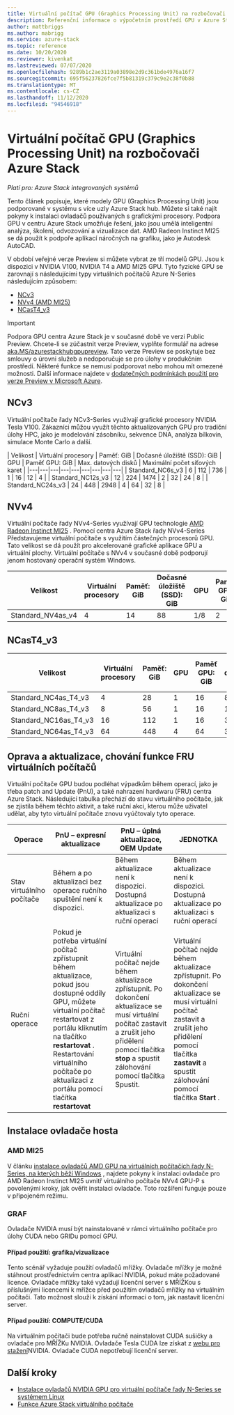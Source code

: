 ```yaml
---
title: Virtuální počítač GPU (Graphics Processing Unit) na rozbočovači Azure Stack
description: Referenční informace o výpočetním prostředí GPU v Azure Stack hub.
author: mattbriggs
ms.author: mabrigg
ms.service: azure-stack
ms.topic: reference
ms.date: 10/20/2020
ms.reviewer: kivenkat
ms.lastreviewed: 07/07/2020
ms.openlocfilehash: 9289b1c2ae3119a03898e2d9c361bde4976a16f7
ms.sourcegitcommit: 695f56237826fce7f5b81319c379c9e2c38f0b88
ms.translationtype: MT
ms.contentlocale: cs-CZ
ms.lasthandoff: 11/12/2020
ms.locfileid: "94546918"
---
```

# <a name="graphics-processing-unit-gpu-virtual-machine-vm-on-azure-stack-hub"></a>Virtuální počítač GPU (Graphics Processing Unit) na rozbočovači Azure Stack

*Platí pro: Azure Stack integrovaných systémů*

Tento článek popisuje, které modely GPU (Graphics Processing Unit) jsou podporované v systému s více uzly Azure Stack hub. Můžete si také najít pokyny k instalaci ovladačů používaných s grafickými procesory. Podpora GPU v centru Azure Stack umožňuje řešení, jako jsou umělá inteligentní analýza, školení, odvozování a vizualizace dat. AMD Radeon Instinct MI25 se dá použít k podpoře aplikací náročných na grafiku, jako je Autodesk AutoCAD.

V období veřejné verze Preview si můžete vybrat ze tří modelů GPU. Jsou k dispozici v NVIDIA V100, NVIDIA T4 a AMD MI25 GPU. Tyto fyzické GPU se zarovnají s následujícími typy virtuálních počítačů Azure N-Series následujícím způsobem:
- [NCv3](/azure/virtual-machines/ncv3-series)
- [NVv4 (AMD MI25)](/azure/virtual-machines/nvv4-series)
- [NCasT4_v3](/azure/virtual-machines/nct4-v3-series)

> [!IMPORTANT]  
> Podpora GPU centra Azure Stack je v současné době ve verzi Public Preview. Chcete-li se zúčastnit verze Preview, vyplňte formulář na adrese [aka.MS/azurestackhubgpupreview](https://aka.ms/azurestackhubgpupreview).
> Tato verze Preview se poskytuje bez smlouvy o úrovni služeb a nedoporučuje se pro úlohy v produkčním prostředí. Některé funkce se nemusí podporovat nebo mohou mít omezené možnosti.
> Další informace najdete v [dodatečných podmínkách použití pro verze Preview v Microsoft Azure](https://azure.microsoft.com/support/legal/preview-supplemental-terms/).

## <a name="ncv3"></a>NCv3

Virtuální počítače řady NCv3-Series využívají grafické procesory NVIDIA Tesla V100. Zákazníci můžou využít těchto aktualizovaných GPU pro tradiční úlohy HPC, jako je modelování zásobníku, sekvence DNA, analýza bílkovin, simulace Monte Carlo a další. 

| Velikost | Virtuální procesory | Paměť: GiB | Dočasné úložiště (SSD): GiB | GPU | Paměť GPU: GiB | Max. datových disků | Maximální počet síťových karet |
|---|---|---|---|---|---|---|---|---|
| Standard_NC6s_v3    | 6  | 112 | 736  | 1 | 16 | 12 | 4 |
| Standard_NC12s_v3   | 12 | 224 | 1474 | 2 | 32 | 24 | 8 |
| Standard_NC24s_v3   | 24 | 448 | 2948 | 4 | 64 | 32 | 8 |

## <a name="nvv4"></a>NVv4

Virtuální počítače řady NVv4-Series využívají GPU technologie [AMD Radeon Instinct MI25](https://www.amd.com/en/products/professional-graphics/instinct-MI25) . Pomocí centra Azure Stack řady NVv4-Series Představujeme virtuální počítače s využitím částečných procesorů GPU. Tato velikost se dá použít pro akcelerované grafické aplikace GPU a virtuální plochy. Virtuální počítače s NVv4 v současné době podporují jenom hostovaný operační systém Windows. 

| Velikost | Virtuální procesory | Paměť: GiB | Dočasné úložiště (SSD): GiB | GPU | Paměť GPU: GiB | Max. datových disků | Maximální počet síťových karet | 
| --- | --- | --- | --- | --- | --- | --- | --- |   
| Standard_NV4as_v4 |4 |14 |88 | 1/8 | 2 | 4 | 2 | 

## <a name="ncast4_v3"></a>NCasT4_v3

| Velikost | Virtuální procesory | Paměť: GiB | GPU | Paměť GPU: GiB | Max. datových disků | Maximální počet síťových karet | 
| --- | --- | --- | --- | --- | --- | --- |
| Standard_NC4as_T4_v3 |4 |28 | 1 | 16 | 8 | 4 | 
| Standard_NC8as_T4_v3 |8 |56 | 1 | 16 | 16 | 8 | 
| Standard_NC16as_T4_v3 |16 |112 | 1 | 16 | 32 | 8 | 
| Standard_NC64as_T4_v3 |64 |448 | 4 | 64 | 32 | 8 |

## <a name="patch-and-update-fru-behavior-of-vms"></a>Oprava a aktualizace, chování funkce FRU virtuálních počítačů 

Virtuální počítače GPU budou podléhat výpadkům během operací, jako je třeba patch and Update (PnU), a také nahrazení hardwaru (FRU) centra Azure Stack. Následující tabulka přechází do stavu virtuálního počítače, jak se zjistila během těchto aktivit, a také ruční akci, kterou může uživatel udělat, aby tyto virtuální počítače znovu vyúčtovaly tyto operace. 

| Operace | PnU – expresní aktualizace | PnU – úplná aktualizace, OEM Update | JEDNOTKA | 
| --- | --- | --- | --- | 
| Stav virtuálního počítače  | Během a po aktualizaci bez operace ručního spuštění není k dispozici. | Během aktualizace není k dispozici. Dostupná aktualizace po aktualizaci s ruční operací | Během aktualizace není k dispozici. Dostupná aktualizace po aktualizaci s ruční operací| 
| Ruční operace | Pokud je potřeba virtuální počítač zpřístupnit během aktualizace, pokud jsou dostupné oddíly GPU, můžete virtuální počítač restartovat z portálu kliknutím na tlačítko **restartovat** . Restartování virtuálního počítače po aktualizaci z portálu pomocí tlačítka **restartovat** | Virtuální počítač nejde během aktualizace zpřístupnit. Po dokončení aktualizace se musí virtuální počítač zastavit a zrušit jeho přidělení pomocí tlačítka **stop** a spustit zálohování pomocí tlačítka Spustit. | Virtuální počítač nejde během aktualizace zpřístupnit. Po dokončení aktualizace se musí virtuální počítač zastavit a zrušit jeho přidělení pomocí tlačítka **zastavit** a spustit zálohování pomocí tlačítka **Start** .| 

## <a name="guest-driver-installation"></a>Instalace ovladače hosta

### <a name="amd-mi25"></a>AMD MI25

V článku [instalace ovladačů AMD GPU na virtuálních počítačích řady N-Series, na kterých běží Windows](/azure/virtual-machines/windows/n-series-amd-driver-setup) , najdete pokyny k instalaci ovladače pro AMD Radeon Instinct MI25 uvnitř virtuálního počítače NVv4 GPU-P s povolenými kroky, jak ověřit instalaci ovladače. Toto rozšíření funguje pouze v připojeném režimu.

### <a name="nvidia"></a>GRAF

Ovladače NVIDIA musí být nainstalované v rámci virtuálního počítače pro úlohy CUDA nebo GRIDu pomocí GPU.

#### <a name="use-case-graphicsvisualization"></a>Případ použití: grafika/vizualizace

Tento scénář vyžaduje použití ovladačů mřížky. Ovladače mřížky je možné stáhnout prostřednictvím centra aplikací NVIDIA, pokud máte požadované licence. Ovladače mřížky také vyžadují licenční server s MŘÍŽKou s příslušnými licencemi k mřížce před použitím ovladačů mřížky na virtuálním počítači. Tato možnost slouží k získání informací o tom, jak nastavit licenční server.

#### <a name="use-case-computecuda"></a>Případ použití: COMPUTE/CUDA

Na virtuálním počítači bude potřeba ručně nainstalovat CUDA sušičky a ovladače pro MŘÍŽKu NVIDIA. Ovladače Tesla CUDA lze získat z [webu pro stažení](https://www.nvidia.com/Download/index.aspx)NVIDIA. Ovladače CUDA nepotřebují licenční server.

## <a name="next-steps"></a>Další kroky

- [Instalace ovladačů NVIDIA GPU pro virtuální počítače řady N-Series se systémem Linux](/azure/virtual-machines/linux/n-series-driver-setup)
- [Funkce Azure Stack virtuálního počítače](azure-stack-vm-considerations.md)